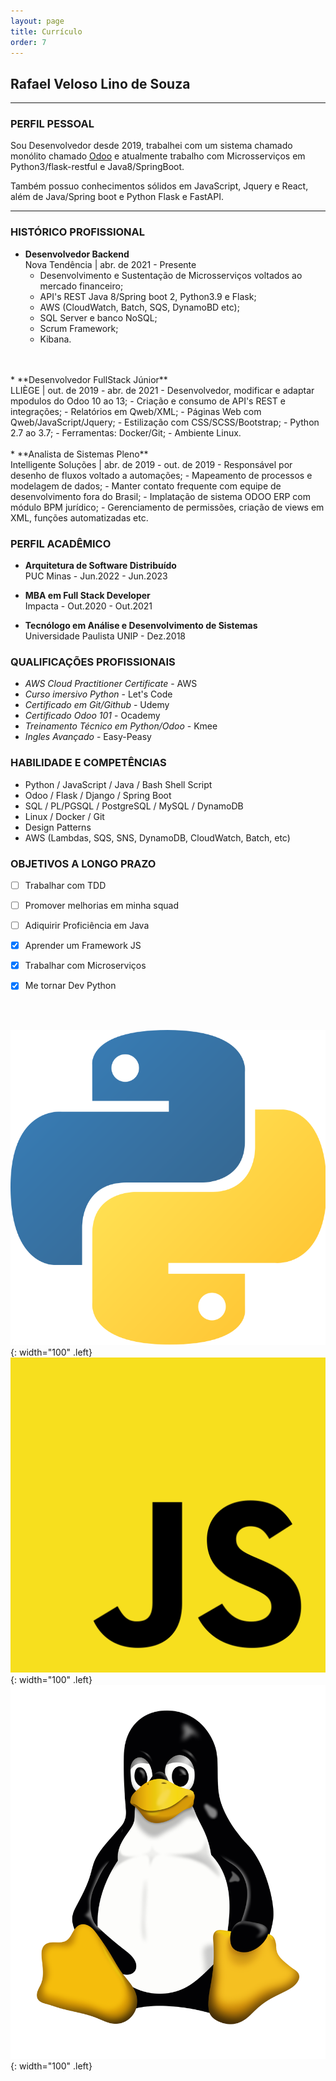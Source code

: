 ```yaml
---
layout: page
title: Currículo
order: 7
---
```


## Rafael Veloso Lino de Souza

---

### PERFIL PESSOAL

<p>Sou Desenvolvedor desde 2019, trabalhei com um sistema chamado monólito chamado <a href="https://github.com/odoo/odoo">Odoo</a> e atualmente trabalho com Microsserviços em Python3/flask-restful e Java8/SpringBoot.</p>
<p>Também possuo conhecimentos sólidos em JavaScript, Jquery e React, além de Java/Spring boot e Python Flask e FastAPI.</p>

--------------------

### HISTÓRICO PROFISSIONAL

* **Desenvolvedor Backend** <br>
  Nova Tendência | abr. de 2021 - Presente
  - Desenvolvimento e Sustentação de Microsserviços voltados ao mercado financeiro;
  - API's REST Java 8/Spring boot 2, Python3.9 e Flask;
  - AWS (CloudWatch, Batch, SQS, DynamoBD etc);
  - SQL Server e banco NoSQL;
  - Scrum Framework;
  - Kibana.
<br>
<br>
* **Desenvolvedor FullStack Júnior** <br>
  LLIÈGE | out. de 2019 - abr. de 2021
  - Desenvolvedor, modificar e adaptar mpodulos do Odoo 10 ao 13;
  - Criação e consumo de API's REST e integrações;
  - Relatórios em Qweb/XML;
  - Páginas Web com Qweb/JavaScript/Jquery;
  - Estilização com CSS/SCSS/Bootstrap;
  - Python 2.7 ao 3.7;
  - Ferramentas: Docker/Git;
  - Ambiente Linux.
<br>
<br>
* **Analista de Sistemas Pleno** <br>
  Intelligente Soluções | abr. de 2019 - out. de 2019
  - Responsável por desenho de fluxos voltado a automações;
  - Mapeamento de processos e modelagem de dados;
  - Manter contato frequente com equipe de desenvolvimento fora do Brasil;
  - Implatação de sistema ODOO ERP com módulo BPM jurídico;
  - Gerenciamento de permissões, criação de views em XML, funções automatizadas etc.
  
### PERFIL ACADÊMICO

* **Arquitetura de Software Distribuído**<br>
  PUC Minas - Jun.2022 - Jun.2023

* **MBA em Full Stack Developer**<br>
 Impacta - Out.2020 - Out.2021

* **Tecnólogo em Análise e Desenvolvimento de Sistemas**<br>
 Universidade Paulista UNIP - Dez.2018

### QUALIFICAÇÕES PROFISSIONAIS

- *AWS Cloud Practitioner Certificate* - AWS
- *Curso imersivo Python* - Let's Code
- *Certificado em Git/Github* - Udemy
- *Certificado Odoo 101* - Ocademy
- *Treinamento Técnico em Python/Odoo* - Kmee
- *Ingles Avançado* - Easy-Peasy

### HABILIDADE E COMPETÊNCIAS

- Python / JavaScript / Java / Bash Shell Script
- Odoo / Flask / Django / Spring Boot
- SQL / PL/PGSQL / PostgreSQL / MySQL / DynamoDB
- Linux / Docker / Git
- Design Patterns
- AWS (Lambdas, SQS, SNS, DynamoDB, CloudWatch, Batch, etc)

### OBJETIVOS A LONGO PRAZO

- [ ] Trabalhar com TDD
- [ ] Promover melhorias em minha squad
- [ ] Adiquirir Proficiência em Java
- [X] Aprender um Framework JS
- [X] Trabalhar com Microserviços
- [X] Me tornar Dev Python


<br>
<br>

![Desktop View](/assets/img/general/python.png){: width="100" .left}
![Desktop View](/assets/img/general/js.png){: width="100" .left}
![Desktop View](/assets/img/general/linux.png){: width="100" .left}
